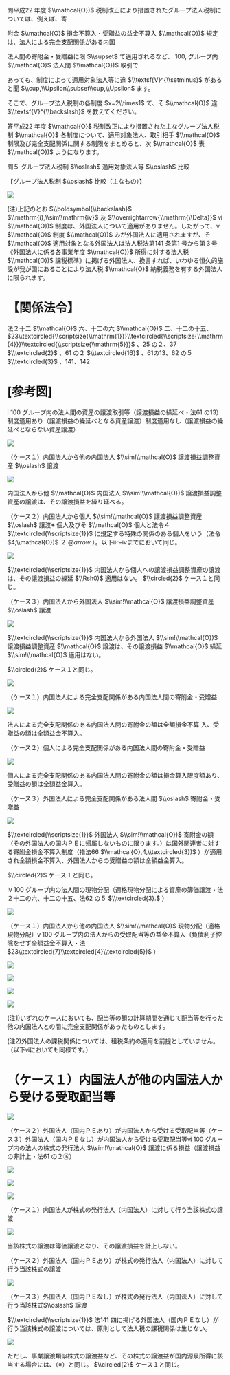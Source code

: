 問平成22 年度 $\\mathcal{O})$ 税制改正により措置されたグループ法人税制については、例えば、寄

附金 $\\mathcal{O}$ 損金不算入・受贈益の益金不算入 $\\mathcal{O})$ 規定は、法人による完全支配関係がある内国

法人間の寄附金・受贈益に限 $\\supset$ て適用されるなど、 $100,%$ グループ内 $\\mathcal{O}$ 法人間 $\\mathcal{O})$ 取引で

あっても、制度によって適用対象法人等に違 $\\textsf{V}^{\\setminus}$ があると聞 $\\cup,\\Upsilon\\subset\\cup,\\Upsilon$ ます。

そこで、グループ法人税制の各制度 $x=2\\times1$ て、そ $\\mathcal{O}$ 違 $\\textsf{V}^{\\backslash}$ を教えてください。

答平成22 年度 $\\mathcal{O}$ 税制改正により措置された主なグループ法人税制 $\\mathcal{O}$ 各制度について、適用対象法人、取引相手 $\\mathcal{O}$ 制限及び完全支配関係に関する制限をまとめると、次 $\\mathcal{O}$ 表 $\\mathcal{O})$ ようになります。

問５ グループ法人税制 $\\oslash$ 適用対象法人等 $\\oslash$ 比較

【グループ法人税制 $\\oslash$ 比較（主なもの）】

![](https://www.nta.go.jp/tmp/9b3e0792-2602-4b3b-9a08-18ccdeca4d33/images/46b7bb429c9fcdb70cc318b8dd6d001f8f5313d5ed4e3aa6a51517d6eff14ac7.jpg)

(注)上記のとお $\\boldsymbol{\\backslash}$ $\\mathrm{i},\\sim\\mathrm{iv}$ 及 $\\overrightarrow{\\mathrm{\\Delta}}$ ⅵ $\\mathcal{O})$ 制度は、外国法人について適用がありません。したがって、ⅴ $\\mathcal{O}$ 制度 $\\mathcal{O})$ みが外国法人に適用されますが、そ $\\mathcal{O}$ 適用対象となる外国法人は法人税法第141 条第1 号から第３号《外国法人に係る各事業年度 $\\mathcal{O})$ 所得に対する法人税 $\\mathcal{O})$ 課税標準》に掲げる外国法人、換言すれば、いわゆる恒久的施設が我が国にあることにより法人税 $\\mathcal{O}$ 納税義務を有する外国法人に限られます。

# 【関係法令】

法２十二 $\\mathcal{O}$ 六、十二の六 $\\mathcal{O})$ 二、十二の十五、 $23\\textcircled{\\scriptsize{\\mathrm{1}}}\\textcircled{\\scriptsize{\\mathrm{4}}}\\textcircled{\\scriptsize{\\mathrm{5}}}$ 、25 の２、37 $\\textcircled{2}$ 、61 の２ $\\textcircled{16}$ 、61の13、62 の５ $\\textcircled{3}$ 、141、142

# \[参考図\]

ⅰ $100%$ グループ内の法人間の資産の譲渡取引等（譲渡損益の繰延べ・法61 の13）制度適用あり（譲渡損益の繰延べとなる資産譲渡）制度適用なし（譲渡損益の繰延べとならない資産譲渡）

![](https://www.nta.go.jp/tmp/9b3e0792-2602-4b3b-9a08-18ccdeca4d33/images/b76a5130c2f891a97fc2ab2773646c91fe88cbe91503da204970fd6368912f17.jpg)

（ケース１）内国法人から他の内国法人 $\\sim!\\mathcal{O}$ 譲渡損益調整資産 $\\oslash$ 譲渡

![](https://www.nta.go.jp/tmp/9b3e0792-2602-4b3b-9a08-18ccdeca4d33/images/87404528b7d9d48646ab31b441913f8cd7cd665737ff0004eef40b15cbb73ea4.jpg)

内国法人から他 $\\mathcal{O}$ 内国法人 $\\sim!\\mathcal{O})$ 譲渡損益調整資産の譲渡は、その譲渡損益を繰り延べる。

（ケース２）内国法人から個人 $\\sim!\\mathcal{O}$ 譲渡損益調整資産 $\\oslash$ 譲渡※ 個人及びそ $\\mathcal{O}$ 個人と法令４ $\\textcircled{\\scriptsize{1}}$ に規定する特殊の関係のある個人をいう（法令 $4;\\mathcal{O})$ ２ $@arrow$ ）。以下ⅱ～ⅳまでにおいて同じ。

![](https://www.nta.go.jp/tmp/9b3e0792-2602-4b3b-9a08-18ccdeca4d33/images/2296afb95675e13341b9d0b4ac58316512a3b47b08233b9027eef0858925246c.jpg)

$\\textcircled{\\scriptsize{1}}$ 内国法人から個人への譲渡損益調整資産の譲渡は、その譲渡損益の繰延 $\\Rsh0)$ 適用はない。 $\\circled{2}$ ケース１と同じ。

（ケース３）内国法人から外国法人 $\\sim!\\mathcal{O}$ 譲渡損益調整資産 $\\oslash$ 譲渡

![](https://www.nta.go.jp/tmp/9b3e0792-2602-4b3b-9a08-18ccdeca4d33/images/74a25f6474889cd00d05c08e292ee0f19e477fee56c68a95b2c06588999f258b.jpg)

$\\textcircled{\\scriptsize{1}}$ 内国法人から外国法人 $\\sim!\\mathcal{O})$ 譲渡損益調整資産 $\\mathcal{O}$ 譲渡は、その譲渡損益 $\\mathcal{O}$ 繰延 $\\sim!\\mathcal{O}$ 適用はない。

$\\circled{2}$ ケース１と同じ。

![](https://www.nta.go.jp/tmp/9b3e0792-2602-4b3b-9a08-18ccdeca4d33/images/96555221ca624cf1934048871c78aa44f013cf9c7af589c2a8b332ab8737d0d8.jpg)

（ケース１）内国法人による完全支配関係がある内国法人間の寄附金・受贈益

![](https://www.nta.go.jp/tmp/9b3e0792-2602-4b3b-9a08-18ccdeca4d33/images/fb8e94e0ca0d0a68ae98b42bb29a6d069c6d7ab20dbacba666f5b49685170ace.jpg)

法人による完全支配関係のある内国法人間の寄附金の額は全額損金不算 入、受贈益の額は全額益金不算入。

（ケース２）個人による完全支配関係がある内国法人間の寄附金・受贈益

![](https://www.nta.go.jp/tmp/9b3e0792-2602-4b3b-9a08-18ccdeca4d33/images/9985f4da53341b60ac95ebc2b5f26c6e9babd5735d8ff9b301334546cd961dca.jpg)

個人による完全支配関係のある内国法人間の寄附金の額は損金算入限度額あり、受贈益の額は全額益金算入。

（ケース３）外国法人による完全支配関係がある法人間 $\\oslash$ 寄附金・受贈益

![](https://www.nta.go.jp/tmp/9b3e0792-2602-4b3b-9a08-18ccdeca4d33/images/187472410744951268861feb751ddb1afc32f32be24649eeb1e86cf41b810189.jpg)

$\\textcircled{\\scriptsize{1}}$ 外国法人 $\\sim!\\mathcal{O})$ 寄附金の額（その外国法人の国内ＰＥに帰属しないものに限ります。）は国外関連者に対する寄附金損金不算入制度（措法66 $\\mathcal{O},4,\\textcircled{3})$ ）が適用され全額損金不算入、外国法人からの受贈益の額は全額益金算入。

$\\circled{2}$ ケース１と同じ。

ⅳ $100%$ グループ内の法人間の現物分配（適格現物分配による資産の簿価譲渡・法２十二の六、十二の十五、法62 の５ $\\textcircled{3}.$ ）

![](https://www.nta.go.jp/tmp/9b3e0792-2602-4b3b-9a08-18ccdeca4d33/images/a04b670fc31609a3ef78c68304a857b8fbab6333e6d43f3d5cd41444964d67f7.jpg)

（ケース１）内国法人から他の内国法人 $\\sim!\\mathcal{O}$ 現物分配（適格現物分配）ⅴ $100%$ グループ内の法人からの受取配当等の益金不算入（負債利子控除をせず全額益金不算入・法 $23\\textcircled{7}\\textcircled{4}\\textcircled{5})$ ）

![](https://www.nta.go.jp/tmp/9b3e0792-2602-4b3b-9a08-18ccdeca4d33/images/017406d96df1f3e5ef975f5a4b7d95bf0527d264f4ed2a0134fb17945716fdac.jpg)

![](https://www.nta.go.jp/tmp/9b3e0792-2602-4b3b-9a08-18ccdeca4d33/images/1ee455211cfaa6f3061f669d5ca941d2d01aac34d2a50d8fd2a944dd98751cbb.jpg)

![](https://www.nta.go.jp/tmp/9b3e0792-2602-4b3b-9a08-18ccdeca4d33/images/425cf9813403cb8907d9c4816b12df485f45a9dbc2237f64f9fa9aef8d52cd5a.jpg)

![](https://www.nta.go.jp/tmp/9b3e0792-2602-4b3b-9a08-18ccdeca4d33/images/2a77bbfa45bd28e845bc36dbddb57dc2786201350d73a5d757e29fcf30c411d7.jpg)

(注1)いずれのケースにおいても、配当等の額の計算期間を通じて配当等を行った他の内国法人との間に完全支配関係があったものとします。

(注2)外国法人の課税関係については、租税条約の適用を前提としていません。（以下ⅵにおいても同様です。）

# （ケース１）内国法人が他の内国法人から受ける受取配当等

![](https://www.nta.go.jp/tmp/9b3e0792-2602-4b3b-9a08-18ccdeca4d33/images/692c4543aeefd71b3972005df2f8dc6172e8cb5188ca1173aeddfe533ac55ab9.jpg)

（ケース２）外国法人（国内ＰＥあり）が内国法人から受ける受取配当等（ケース３）外国法人（国内ＰＥなし）が内国法人から受ける受取配当等ⅵ $100%$ グループ内の法人の株式の発行法人 $\\sim!\\mathcal{O}$ 譲渡に係る損益（譲渡損益の非計上・法61 の２⑯）

![](https://www.nta.go.jp/tmp/9b3e0792-2602-4b3b-9a08-18ccdeca4d33/images/cf26f487f6e4877688c4a6cb617fd271e3e9ced5e7cdcba615b1d510e809cb9a.jpg)

![](https://www.nta.go.jp/tmp/9b3e0792-2602-4b3b-9a08-18ccdeca4d33/images/912c6c0e1d829ee868ad3611ad002a5a4dc5422a6ec3c21f15690a02baad532b.jpg)

![](https://www.nta.go.jp/tmp/9b3e0792-2602-4b3b-9a08-18ccdeca4d33/images/3ecb1d9be01eab08de7d0d112330eb1bda5f0b4d1955d2cd88e4b5e82038cdd4.jpg)

（ケース１）内国法人が株式の発行法人（内国法人）に対して行う当該株式の譲渡

![](https://www.nta.go.jp/tmp/9b3e0792-2602-4b3b-9a08-18ccdeca4d33/images/de26821b36b05970b4c480ac12b3230f0c28c7cffc4f9bd147e894971df39db1.jpg)

当該株式の譲渡は簿価譲渡となり、その譲渡損益を計上しない。

（ケース２）外国法人（国内ＰＥあり）が株式の発行法人（内国法人）に対して行う当該株式の譲渡

![](https://www.nta.go.jp/tmp/9b3e0792-2602-4b3b-9a08-18ccdeca4d33/images/46cb56c996df8056a3cd6c3ca50b6dd68d2def579f393c494a04d4a7d6146b8f.jpg)

（ケース３）外国法人（国内ＰＥなし）が株式の発行法人（内国法人）に対して行う当該株式$\\oslash$ 譲渡

$\\textcircled{\\scriptsize{1}}$ 法141 四に掲げる外国法人（国内ＰＥなし）が行う当該株式の譲渡については、原則として法人税の課税関係は生じない。

![](https://www.nta.go.jp/tmp/9b3e0792-2602-4b3b-9a08-18ccdeca4d33/images/3939b4fe0d9afa7432f5636133d35de843851ed8e1c141ff74a545bbf3520359.jpg)

ただし、事業譲渡類似株式の譲渡益など、その株式の譲渡益が国内源泉所得に該当する場合には、（※）と同じ。 $\\circled{2}$ ケース１と同じ。